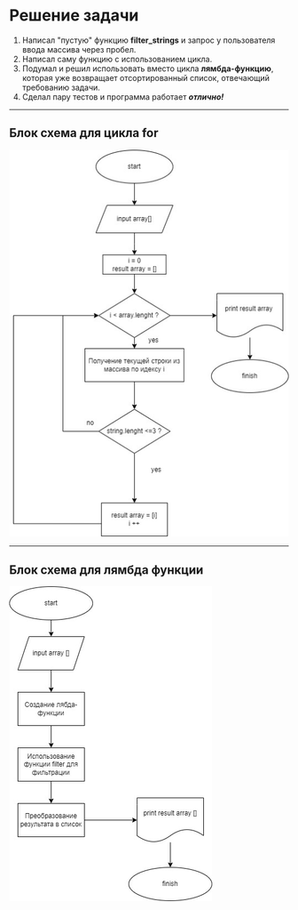 ﻿# Решение задачи

1. Написал "пустую" функцию **filter_strings** и запрос у пользователя ввода массива через пробел. <br>
2. Написал саму функцию с использованием цикла. <br>
3. Подумал и решил использовать вместо цикла **лямбда-функцию**, которая уже возвращает отсортированный список, отвечающий требованию задачи. <br>
4. Сделал пару тестов и программа работает ***отлично!***

<hr>

## Блок схема для цикла for ##

![Блок схема для цикла for](For.jpg)

<hr>


## Блок схема для лямбда функции ##

![Блок схема для лямбда функции](Lambda.jpg)